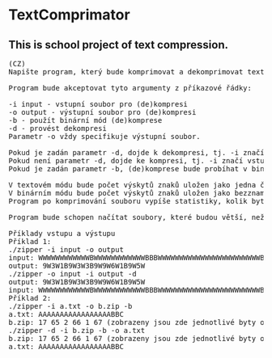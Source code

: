 # TextComprimator
## This is school project of text compression.
<pre>
(CZ)
Napište program, který bude komprimovat a dekomprimovat textové soubory. Komprese by měla fungovat tak, že vezme posloupnost stejných znaků za sebou a nahradí ji dvojicí obsahující počet znaků a daný znak.

Program bude akceptovat tyto argumenty z příkazové řádky:

-i input - vstupní soubor pro (de)kompresi
-o output - výstupní soubor pro (de)kompresi
-b - použít binární mód (de)komprese
-d - provést dekompresi
Parametr -o vždy specifikuje výstupní soubor.

Pokud je zadán parametr -d, dojde k dekompresi, tj. -i značí vstupní komprimovaný soubor a -o výstupní dekomprimovaný soubor.
Pokud není parametr -d, dojde ke kompresi, tj. -i značí vstupní nekomprimovaný soubor a -o výstupní komprimovaný soubor.
Pokud je zadán parametr -b, (de)komprese bude probíhat v binárním módu, v opačném případě bude v textovém módu.

V textovém módu bude počet výskytů znaků uložen jako jedna číslice uložená jako ASCII znak, za ním bude ležet ASCII hodnota komprimovaného znaku. Pokud je počet výskytů větší než maximální možná hodnota pro jednu číslici (9), musíte počet výskytů rozdělit a uložit ho několikrát za sebou se stejným znakem.
V binárním módu bude počet výskytů znaků uložen jako bezznaménkové 1bytové číslo, za ním bude ležet 1 byte s ASCII hodnotou samotného znaku. Pokud je počet výskytů větší než maximální možná hodnota pro 1 byte (255), musíte počet výskytů rozdělit a uložit ho několikrát za sebou se stejným znakem.
Program po komprimování souboru vypíše statistiky, kolik bytů bylo ušetřeno nebo naopak vyplýtváno. Výstupem může být například HTML soubor, SVG graf atd. Na konkrétní podobě výstupu se domluvte se svým cvičícím.

Program bude schopen načítat soubory, které budou větší, než je operační paměť počítače (program tak musí umět zpracovávat soubor po částech, ne ho načíst celý do paměti).

Příklady vstupu a výstupu
Příklad 1:
./zipper -i input -o output
input: WWWWWWWWWWWWBWWWWWWWWWWWWBBBWWWWWWWWWWWWWWWWWWWWWWWWBWWWWWWWWWWWWWW
output: 9W3W1B9W3W3B9W9W6W1B9W5W
./zipper -o input -i output -d
output: 9W3W1B9W3W3B9W9W6W1B9W5W
input: WWWWWWWWWWWWBWWWWWWWWWWWWBBBWWWWWWWWWWWWWWWWWWWWWWWWBWWWWWWWWWWWWWW
Příklad 2:
./zipper -i a.txt -o b.zip -b
a.txt: AAAAAAAAAAAAAAAAABBC
b.zip: 17 65 2 66 1 67 (zobrazeny jsou zde jednotlivé byty oddělené mezerou)
./zipper -d -i b.zip -b -o a.txt
b.zip: 17 65 2 66 1 67 (zobrazeny jsou zde jednotlivé byty oddělené mezerou)
a.txt: AAAAAAAAAAAAAAAAABBC
</pre>
